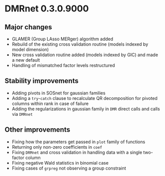 # DMRnet 0.3.0.9000

## Major changes

- GLAMER (Group LAsso MERger) algorithm added
- Rebuild of the existing cross validation routine (models indexed by model dimension)
- New cross validation routine added (models indexed by GIC) and made a new default
- Handling of mismatched factor levels restructured

## Stability improvements

- Adding pivots in SOSnet for gaussian families
- Adding a `try`-`catch` clause to recalculate QR decomposition for pivoted columns within rank in case of failure
- Adding the regularizations in gaussian family in `DMR` direct calls and calls via `DMRnet`

## Other improvements

- Fixing how the parameters get passed in `plot` family of functions
- Returning only non-zero coefficients in `coef`
- Fixing `DRMnet` and cross validation in handling data with a single two-factor column
- Fixing negative Wald statistics in binomial case
- Fixing cases of `grpreg` not observing a group constraint  
